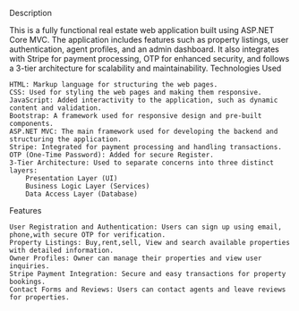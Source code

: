 Description

This is a fully functional real estate web application built using ASP.NET Core MVC. The application includes features such as property listings, user authentication, agent profiles, and an admin dashboard. It also integrates with Stripe for payment processing, OTP for enhanced security, and follows a 3-tier architecture for scalability and maintainability.
Technologies Used

    HTML: Markup language for structuring the web pages.
    CSS: Used for styling the web pages and making them responsive.
    JavaScript: Added interactivity to the application, such as dynamic content and validation.
    Bootstrap: A framework used for responsive design and pre-built components.
    ASP.NET MVC: The main framework used for developing the backend and structuring the application.
    Stripe: Integrated for payment processing and handling transactions.
    OTP (One-Time Password): Added for secure Register.
    3-Tier Architecture: Used to separate concerns into three distinct layers:
        Presentation Layer (UI)
        Business Logic Layer (Services)
        Data Access Layer (Database)

Features

    User Registration and Authentication: Users can sign up using email, phone,with secure OTP for verification.
    Property Listings: Buy,rent,sell, View and search available properties with detailed information.
    Owner Profiles: Owner can manage their properties and view user inquiries.
    Stripe Payment Integration: Secure and easy transactions for property bookings.
    Contact Forms and Reviews: Users can contact agents and leave reviews for properties.
